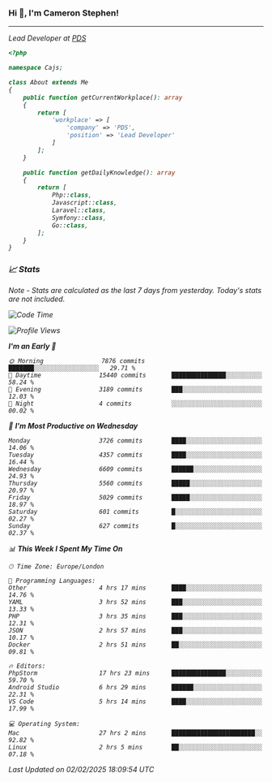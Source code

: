 ### Hi 👋, I'm Cameron Stephen!
<hr>
<p><em>Lead Developer at <a href="https://prindatasolutions.co.uk">PDS</a></p>


```php
<?php

namespace Cajs;

class About extends Me
{
    public function getCurrentWorkplace(): array
    {
        return [
            'workplace' => [
                'company' => 'PDS',
                'position' => 'Lead Developer'
            ]
        ];
    }

    public function getDailyKnowledge(): array
    {
        return [
            Php::class,
            Javascript::class,
            Laravel::class,
            Symfony::class,
            Go::class,
        ];
    }
}
```

### 📈 Stats
<p><em>Note - Stats are calculated as the last 7 days from yesterday. Today's stats are not included.</em></p>


<!--START_SECTION:waka-->
![Code Time](http://img.shields.io/badge/Code%20Time-4%2C256%20hrs%2050%20mins-blue)

![Profile Views](http://img.shields.io/badge/Profile%20Views-0-blue)

**I'm an Early 🐤** 

```text
🌞 Morning                7876 commits        ███████░░░░░░░░░░░░░░░░░░   29.71 % 
🌆 Daytime                15440 commits       ███████████████░░░░░░░░░░   58.24 % 
🌃 Evening                3189 commits        ███░░░░░░░░░░░░░░░░░░░░░░   12.03 % 
🌙 Night                  4 commits           ░░░░░░░░░░░░░░░░░░░░░░░░░   00.02 % 
```
📅 **I'm Most Productive on Wednesday** 

```text
Monday                   3726 commits        ████░░░░░░░░░░░░░░░░░░░░░   14.06 % 
Tuesday                  4357 commits        ████░░░░░░░░░░░░░░░░░░░░░   16.44 % 
Wednesday                6609 commits        ██████░░░░░░░░░░░░░░░░░░░   24.93 % 
Thursday                 5560 commits        █████░░░░░░░░░░░░░░░░░░░░   20.97 % 
Friday                   5029 commits        █████░░░░░░░░░░░░░░░░░░░░   18.97 % 
Saturday                 601 commits         █░░░░░░░░░░░░░░░░░░░░░░░░   02.27 % 
Sunday                   627 commits         █░░░░░░░░░░░░░░░░░░░░░░░░   02.37 % 
```


📊 **This Week I Spent My Time On** 

```text
🕑︎ Time Zone: Europe/London

💬 Programming Languages: 
Other                    4 hrs 17 mins       ████░░░░░░░░░░░░░░░░░░░░░   14.76 % 
YAML                     3 hrs 52 mins       ███░░░░░░░░░░░░░░░░░░░░░░   13.33 % 
PHP                      3 hrs 35 mins       ███░░░░░░░░░░░░░░░░░░░░░░   12.31 % 
JSON                     2 hrs 57 mins       ███░░░░░░░░░░░░░░░░░░░░░░   10.17 % 
Docker                   2 hrs 51 mins       ██░░░░░░░░░░░░░░░░░░░░░░░   09.81 % 

🔥 Editors: 
PhpStorm                 17 hrs 23 mins      ███████████████░░░░░░░░░░   59.70 % 
Android Studio           6 hrs 29 mins       ██████░░░░░░░░░░░░░░░░░░░   22.31 % 
VS Code                  5 hrs 14 mins       ████░░░░░░░░░░░░░░░░░░░░░   17.99 % 

💻 Operating System: 
Mac                      27 hrs 2 mins       ███████████████████████░░   92.82 % 
Linux                    2 hrs 5 mins        ██░░░░░░░░░░░░░░░░░░░░░░░   07.18 % 
```


 Last Updated on 02/02/2025 18:09:54 UTC
<!--END_SECTION:waka-->
